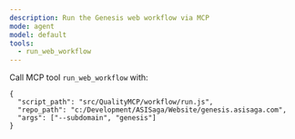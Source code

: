 ```yaml
---
description: Run the Genesis web workflow via MCP
mode: agent
model: default
tools:
  - run_web_workflow
---
```


Call MCP tool `run_web_workflow` with:
```
{
  "script_path": "src/QualityMCP/workflow/run.js",
  "repo_path": "c:/Development/ASISaga/Website/genesis.asisaga.com",
  "args": ["--subdomain", "genesis"]
}
```

